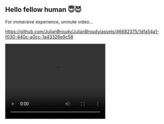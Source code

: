 ## Hello fellow human 😇😈

For immersive experience, unmute video...

https://github.com/JulianBroudy/JulianBroudy/assets/46682375/1dfa54a1-f030-440c-a0cc-1a43326e9c58

<video width="320" height="240" autoplay>
  <source src="https://github-production-user-asset-6210df.s3.amazonaws.com/46682375/243025833-1dfa54a1-f030-440c-a0cc-1a43326e9c58.mp4" type="video/mp4">
  Your browser does not support the video tag.
</video>



<!--


![Julian's GitHub stats](https://github-readme-stats.vercel.app/api?username=JulianBroudy&hide=stars,contribs&count_private=true&show_icons=true&theme=transparent)
[Broudy.io](https://broudy.io/)

**JulianBroudy/JulianBroudy** is a ✨ _special_ ✨ repository because its `README.md` (this file) appears on your GitHub profile.

Here are some ideas to get you started:

- 🔭 I’m currently working on ...
- 🌱 I’m currently learning ...
- 👯 I’m looking to collaborate on ...
- 🤔 I’m looking for help with ...
- 💬 Ask me about ...
- 📫 How to reach me: ...
- 😄 Pronouns: ...
- ⚡ Fun fact: ...
-->
